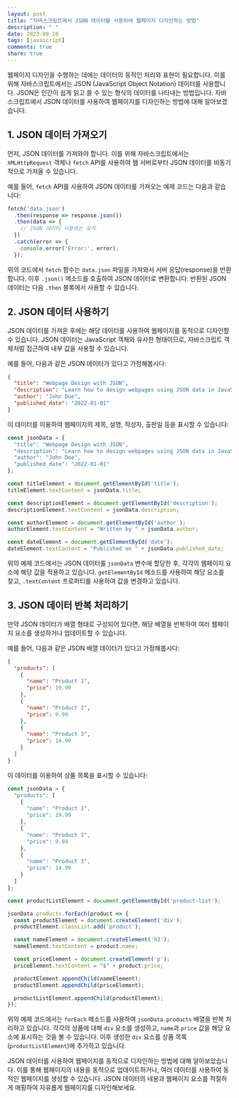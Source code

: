 ```yaml
---
layout: post
title: "자바스크립트에서 JSON 데이터를 사용하여 웹페이지 디자인하는 방법"
description: " "
date: 2023-09-10
tags: [javascript]
comments: true
share: true
---
```


웹페이지 디자인을 수행하는 데에는 데이터의 동적인 처리와 표현이 필요합니다. 이를 위해 자바스크립트에서는 JSON (JavaScript Object Notation) 데이터를 사용합니다. JSON은 인간이 쉽게 읽고 쓸 수 있는 형식의 데이터를 나타내는 방법입니다. 자바스크립트에서 JSON 데이터를 사용하여 웹페이지를 디자인하는 방법에 대해 알아보겠습니다.

## 1. JSON 데이터 가져오기

먼저, JSON 데이터를 가져와야 합니다. 이를 위해 자바스크립트에서는 `XMLHttpRequest` 객체나 `fetch` API를 사용하여 웹 서버로부터 JSON 데이터를 비동기적으로 가져올 수 있습니다. 

예를 들어, `fetch` API를 사용하여 JSON 데이터를 가져오는 예제 코드는 다음과 같습니다:

```javascript
fetch('data.json')
  .then(response => response.json())
  .then(data => {
    // JSON 데이터 사용하는 로직
  })
  .catch(error => {
    console.error('Error:', error);
  });
```

위의 코드에서 `fetch` 함수는 `data.json` 파일을 가져와서 서버 응답(response)을 반환합니다. 이후 `.json()` 메소드를 호출하여 JSON 데이터로 변환합니다. 반환된 JSON 데이터는 다음 `.then` 블록에서 사용할 수 있습니다.

## 2. JSON 데이터 사용하기

JSON 데이터를 가져온 후에는 해당 데이터를 사용하여 웹페이지를 동적으로 디자인할 수 있습니다. JSON 데이터는 JavaScript 객체와 유사한 형태이므로, 자바스크립트 객체처럼 접근하여 내부 값을 사용할 수 있습니다.

예를 들어, 다음과 같은 JSON 데이터가 있다고 가정해봅시다:

```json
{
  "title": "Webpage Design with JSON",
  "description": "Learn how to design webpages using JSON data in JavaScript",
  "author": "John Doe",
  "published_date": "2022-01-01"
}
```

이 데이터를 이용하여 웹페이지의 제목, 설명, 작성자, 출판일 등을 표시할 수 있습니다:

```javascript
const jsonData = {
  "title": "Webpage Design with JSON",
  "description": "Learn how to design webpages using JSON data in JavaScript",
  "author": "John Doe",
  "published_date": "2022-01-01"
};

const titleElement = document.getElementById('title');
titleElement.textContent = jsonData.title;

const descriptionElement = document.getElementById('description');
descriptionElement.textContent = jsonData.description;

const authorElement = document.getElementById('author');
authorElement.textContent = "Written by " + jsonData.author;

const dateElement = document.getElementById('date');
dateElement.textContent = "Published on " + jsonData.published_date;
```

위의 예제 코드에서는 JSON 데이터를 `jsonData` 변수에 할당한 후, 각각의 웹페이지 요소에 해당 값을 적용하고 있습니다. `getElementById` 메소드를 사용하여 해당 요소를 찾고, `.textContent` 프로퍼티를 사용하여 값을 변경하고 있습니다.

## 3. JSON 데이터 반복 처리하기

만약 JSON 데이터가 배열 형태로 구성되어 있다면, 해당 배열을 반복하여 여러 웹페이지 요소를 생성하거나 업데이트할 수 있습니다. 

예를 들어, 다음과 같은 JSON 배열 데이터가 있다고 가정해봅시다:

```json
{
  "products": [
    {
      "name": "Product 1",
      "price": 19.99
    },
    {
      "name": "Product 2",
      "price": 9.99
    },
    {
      "name": "Product 3",
      "price": 14.99
    }
  ]
}
```

이 데이터를 이용하여 상품 목록을 표시할 수 있습니다:

```javascript
const jsonData = {
  "products": [
    {
      "name": "Product 1",
      "price": 19.99
    },
    {
      "name": "Product 2",
      "price": 9.99
    },
    {
      "name": "Product 3",
      "price": 14.99
    }
  ]
};

const productListElement = document.getElementById('product-list');

jsonData.products.forEach(product => {
  const productElement = document.createElement('div');
  productElement.classList.add('product');

  const nameElement = document.createElement('h3');
  nameElement.textContent = product.name;

  const priceElement = document.createElement('p');
  priceElement.textContent = "$" + product.price;

  productElement.appendChild(nameElement);
  productElement.appendChild(priceElement);

  productListElement.appendChild(productElement);
});
```

위의 예제 코드에서는 `forEach` 메소드를 사용하여 `jsonData.products` 배열을 반복 처리하고 있습니다. 각각의 상품에 대해 `div` 요소를 생성하고, `name`과 `price` 값을 해당 요소에 표시하는 것을 볼 수 있습니다. 이후 생성한 `div` 요소를 상품 목록(`productListElement`)에 추가하고 있습니다.

JSON 데이터를 사용하여 웹페이지를 동적으로 디자인하는 방법에 대해 알아보았습니다. 이를 통해 웹페이지의 내용을 동적으로 업데이트하거나, 여러 데이터를 사용하여 동적인 웹페이지를 생성할 수 있습니다. JSON 데이터의 내용과 웹페이지 요소를 적절하게 매핑하여 자유롭게 웹페이지를 디자인해보세요.